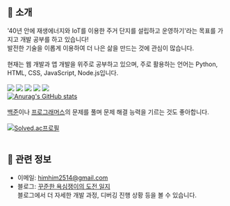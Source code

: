 ## 📌 소개
'40년 안에 재생에너지와 IoT를 이용한 주거 단지를 설립하고 운영하기'라는 목표를 가지고 개발 공부를 하고 있습니다!  
발전한 기술을 이롭게 이용하여 더 나은 삶을 만드는 것에 관심이 많습니다.  
<br>
현재는 웹 개발과 앱 개발을 위주로 공부하고 있으며, 주로 활용하는 언어는 Python, HTML, CSS, JavaScript, Node.js입니다. 
<br>  
<img src="https://img.shields.io/badge/Python-3776AB?style=for-the-badge&logo=Python&logoColor=white">
<img src="https://img.shields.io/badge/Node.js-339933?style=for-the-badge&logo=Node.js&logoColor=white">
<img src="https://img.shields.io/badge/JavaScript-F7DF1E?style=for-the-badge&logo=JavaScript&logoColor=white">
<img src="https://img.shields.io/badge/HTML5-E34F26?style=for-the-badge&logo=HTML5&logoColor=white">
<img src="https://img.shields.io/badge/CSS3-1572B6?style=for-the-badge&logo=CSS3&logoColor=white">
<br>
[![Anurag's GitHub stats](https://github-readme-stats-sigma-five.vercel.app/api?username=soaringwave)](https://github.com/anuraghazra/github-readme-stats)
<br>  
[백준](https://www.acmicpc.net/)이나 [프로그래머스](https://school.programmers.co.kr/learn/challenges?languages=python3&order=recent)의 문제를 풀며 문제 해결 능력을 기르는 것도 좋아합니다.  
<br>
[![Solved.ac프로필](http://mazassumnida.wtf/api/generate_badge?boj=himhim51)](https://solved.ac/himhim51)
<br>
<br>
## 📎 관련 정보
* 이메일: himhim2514@gmail.com
* 블로그: [꾸준한 욕심쟁이의 도전 일지](https://soaringwave.tistory.com/)  
블로그에서 더 자세한 개발 과정, 디버깅 진행 상황 등을 볼 수 있습니다. 
